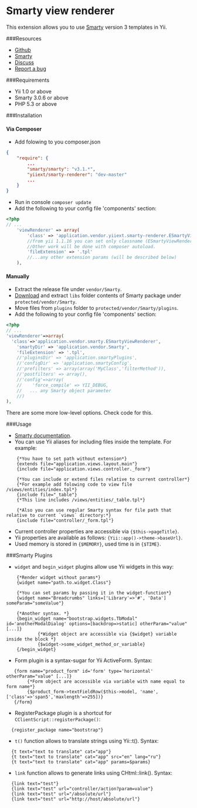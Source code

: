 Smarty view renderer
====================

This extension allows you to use [Smarty](http://www.smarty.net/) version 3 templates in Yii.

###Resources
* [Github](https://github.com/yiiext/smarty-renderer)
* [Smarty](http://www.smarty.net/)
* [Discuss](http://www.yiiframework.com/forum/index.php?/topic/4925-smarty-view-renderer/)
* [Report a bug](https://github.com/yiiext/smarty-renderer/issues)

###Requirements
* Yii 1.0 or above
* Smarty 3.0.6 or above
* PHP 5.3 or above

###Installation

#### Via Composer
* Add folowing to you composer.json

~~~json
{
    "require": {
        ...
        "smarty/smarty": "v3.1.*",
        "yiiext/smarty-renderer": "dev-master"
        ...
    }
}
~~~

* Run in console `composer update`
* Add the following to your config file 'components' section:

~~~php
<?php
// ...
    'viewRenderer' => array(
        'class' => 'application.vendor.yiiext.smarty-renderer.ESmartyViewRenderer', 
        //from yii 1.1.16 you can set only classname (ESmartyViewRenderer) instead of full path alias. 
        //Other work will be done with composer autoload.
        'fileExtension' => '.tpl'
        //...any other extension params (will be described below)
    ),
~~~

#### Manually
* Extract the release file under `vendor/Smarty`.
* [Download](http://www.smarty.net/download.php) and extract `libs` folder contents of Smarty package under `protected/vendor/Smarty`.
* Move files from `plugins` folder to `protected/vendor/Smarty/plugins`.
* Add the following to your config file 'components' section:

~~~php
<?php
// ...
'viewRenderer'=>array(
  'class'=>'application.vendor.smarty.ESmartyViewRenderer',
    'smartyDir' => 'application.vendor.Smarty',
    'fileExtension' => '.tpl',
    //'pluginsDir' => 'application.smartyPlugins',
    //'configDir' => 'application.smartyConfig',
    //'prefilters' => array(array('MyClass','filterMethod')),
    //'postfilters' => array(),
    //'config'=>array(
    //    'force_compile' => YII_DEBUG,
    //   ... any Smarty object parameter
    //)
),
~~~
There are some more low-level options. Check code for this.

###Usage
* [Smarty documentation](http://www.smarty.net/docs.php).
* You can use Yii aliases for including files inside the template. For example: 
~~~ smarty
	{*You have to set path without extension*}
	{extends file="application.views.layout.main"} 
	{include file="application.views.controller._form"}

	{*You can include or extend files relative to current controller*}
	{*For example add folowing code to view file /views/entities/index.tpl*}
	{include file="_table"}	
	{*This line includes /views/entities/_table.tpl*}

	{*Also you can use regular Smarty syntax for file path that relative to current `views` directory:*}
	{include file="controller/_form.tpl"}
~~~
* Current controller properties are accessible via `{$this->pageTitle}`.
* Yii properties are available as follows: `{Yii::app()->theme->baseUrl}`.
* Used memory is stored in `{$MEMORY}`, used time is in `{$TIME}`.

###Smarty Plugins
* `widget` and `begin_widget` plugins allow use Yii widgets in this way: 
~~~ smarty
	{*Render widget without params*}
	{widget name="path.to.widget.Class"} 

	{*You can set params by passing it in the widget-function*}
	{widget name="Breadcrumbs" links=['Library'=>'#', 'Data'] someParam="someValue"}
  
 	{*Another syntax. *}
	{begin_widget name="bootstrap.widgets.TbModal" id='anotherModalDialog' options=[backdrop=>static] otherParam="value" [...]}
        	{*Widget object are accessible via {$widget} variable inside the block *}
        	{$widget->some_widget_method_or_variable} 
  	{/begin_widget} 
~~~

* Form plugin is a syntax-sugar for Yii ActiveForm. Syntax:
~~~ smarty
   {form name="product_form" id='form' type='horizontal' otherParam="value" [...]}
		{*Form object are accessible via variable with name equal to form name*}
        {$product_form->textFieldRow($this->model, 'name', ['class'=>'span5','maxlength'=>255])}
   {/form} 
~~~

* RegisterPackage plugin is a shortcut for `CClientScript::registerPackage()`:
~~~ smarty
  {register_package name="bootstrap"}
~~~

* `t()` function allows to translate strings using Yii::t(). Syntax:
~~~ smarty
  {t text="text to translate" cat="app"}
  {t text="text to translate" cat="app" src="en" lang="ru"}
  {t text="text to translate" cat="app" params=$params}
~~~

* `link` function allows to generate links using CHtml::link().
 Syntax:
~~~ smarty
  {link text="test"}
  {link text="test" url="controller/action?param=value"}
  {link text="test" url="/absolute/url"}
  {link text="test" url="http://host/absolute/url"}
~~~
